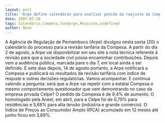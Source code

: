 ```yaml
---
layout: post
title: "Arpe define calendário para analisar pedido de reajuste da Compesa"
date: 2007-07-20
tags: Calendário,Compesa,fundarpe,Reajuste,undefined
author: None
---
```

A Ag&ecirc;ncia de Regula&ccedil;&atilde;o de Pernambuco (Arpe) divulgou nesta sexta (20) o calend&aacute;rio do processo para a revis&atilde;o tarif&aacute;ria da Compesa. 
A partir do dia 2 de agosto, a Arpe vai disponibilizar em seu site a nota t&eacute;cnica referente &agrave; revis&atilde;o para que a sociedade civil possa encaminhar contribui&ccedil;&otilde;es.
Depois vem a audi&ecirc;ncia p&uacute;blica, marcada para o dia 7, em local ainda a ser definido.&nbsp;E sete dias depois, 14 de agosto portanto,&nbsp;a Arpe notificar&aacute; a Compesa e publicar&aacute; os resultados da revis&atilde;o tarif&aacute;ria com &iacute;ndice de reajuste e outras decis&otilde;es regulat&oacute;rias.
Vamos acompanhar. E continua valendo a pergunta: ser&aacute; que a Arpe vai repetir com a estatal Compesa o mesmo comportamento questionador que vem demontrando&nbsp;no caso da empresa privada Celpe? 
O pedido da Compesa &eacute; de 9,4% de aumento. O homologado pela Aneel, em abril, para a Celpe foi de 0,79% para resid&ecirc;ncias e 5,68% para alta tens&atilde;o (ind&uacute;stria e grande com&eacute;rcio). O &Iacute;ndice de Pre&ccedil;os ao Consumidor Amplo (IPCA) acumulado em 12 meses at&eacute; junho ficou em 3,69%.&nbsp; 
